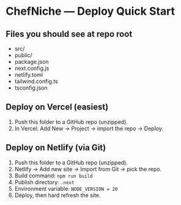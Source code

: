 # ChefNiche — Deploy Quick Start

## Files you should see at repo root
- src/
- public/
- package.json
- next.config.js
- netlify.toml
- tailwind.config.ts
- tsconfig.json

## Deploy on Vercel (easiest)
1) Push this folder to a GitHub repo (unzipped).  
2) In Vercel: Add New → Project → import the repo → Deploy.

## Deploy on Netlify (via Git)
1) Push this folder to a GitHub repo (unzipped).  
2) Netlify → Add new site → Import from Git → pick the repo.  
3) Build command: `npm run build`  
4) Publish directory: `.next`  
5) Environment variable: `NODE_VERSION = 20`  
6) Deploy, then hard refresh the site.

